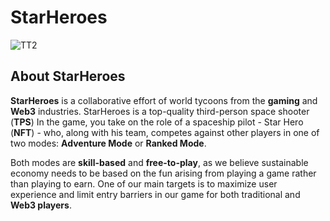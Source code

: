 # StarHeroes
![TT2](https://user-images.githubusercontent.com/111981797/186460448-a31a0fb0-1d25-4462-9df2-687da23cb69e.png)
## About StarHeroes 
__StarHeroes__ is a collaborative effort of world tycoons from the __gaming__ and __Web3__ industries.
StarHeroes is a top-quality third-person space shooter (__TPS__) In the game, you take on the role of a spaceship pilot - Star Hero (__NFT__) - who, along with his team, competes against other players in one of two modes: __Adventure Mode__ or __Ranked Mode__. 

Both modes are __skill-based__ and __free-to-play__, as we believe sustainable economy needs to be based on the fun arising from playing a game rather than playing to earn.  One of our main targets is to maximize user experience and limit entry barriers in our game for both traditional and __Web3 players__. 
